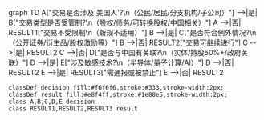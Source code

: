 graph TD
    A["交易是否涉及'美国人'?\n（公民/居民/分支机构/子公司）"] -->|是| B["交易类型是否受管制?\n（股权/债务/可转换股权/中国相关）"]
    A -->|否| RESULT1["交易不受限制\n（新规不适用）"]
    B -->|是| C["是否符合例外情况?\n（公开证券/衍生品/股权激励等）"]
    B -->|否| RESULT2["交易可继续进行"]
    C -->|是| RESULT2
    C -->|否| D["是否与中国有关联?\n（实体/持股50%+/政府关联）"]
    D -->|是| E["涉及敏感技术?\n（半导体/量子计算/AI）"]
    D -->|否| RESULT2
    E -->|是| RESULT3["需通报或被禁止"]
    E -->|否| RESULT2

    classDef decision fill:#f6f6f6,stroke:#333,stroke-width:2px;
    classDef result fill:#e8f4ff,stroke:#1e88e5,stroke-width:2px;
    class A,B,C,D,E decision
    class RESULT1,RESULT2,RESULT3 result
